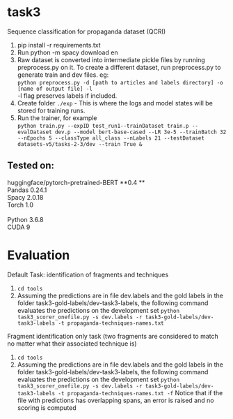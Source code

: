 # task3
Sequence classification for propaganda dataset (QCRI)

1. pip install -r requirements.txt 
2. Run python -m spacy download en
3. Raw dataset is converted into intermediate pickle files by running preprocess.py on it. To create a different 
dataset, run preprocess.py to generate train and dev files.
eg: <br>
```python preprocess.py -d [path to articles and labels directory] -o [name of output file] -l```
<br>-l flag preserves labels if included. 
4. Create folder ```./exp``` - This is where the logs and model states will be stored for training runs. 
5. Run the trainer, for example <br>
```python train.py --expID test_run1--trainDataset train.p --evalDataset dev.p --model bert-base-cased --LR 3e-5 --trainBatch 32 --nEpochs 5 --classType all_class --nLabels 21 --testDataset datasets-v5/tasks-2-3/dev --train True & ```


## Tested on:
huggingface/pytorch-pretrained-BERT **0.4 **<br>
Pandas 0.24.1 <br>
Spacy 2.0.18 <br>
Torch 1.0 <br>
<br>
Python 3.6.8 <br>
CUDA 9


# Evaluation 

Default Task: identification of fragments and techniques
1. ```cd tools```
2. Assuming the predictions are in file dev.labels and the gold labels in the folder task3-gold-labels/dev-task3-labels, the following command evaluates the predictions on the development set 
```python task3_scorer_onefile.py -s dev.labels -r task3-gold-labels/dev-task3-labels -t propaganda-techniques-names.txt```

Fragment identification only task (two fragments are considered to match no matter what their associated technique is)
1. ```cd tools```
2. Assuming the predictions are in file dev.labels and the gold labels in the folder task3-gold-labels/dev-task3-labels, the following command evaluates the predictions on the development set 
```python task3_scorer_onefile.py -s dev.labels -r task3-gold-labels/dev-task3-labels -t propaganda-techniques-names.txt -f```
Notice that if the file with predictions has overlapping spans, an error is raised and no scoring is computed 
